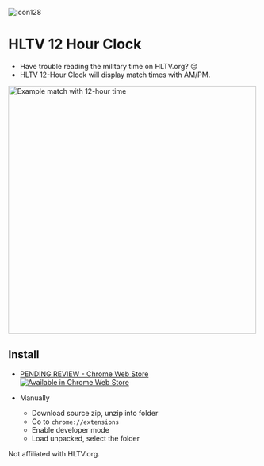 
![icon128](https://github.com/user-attachments/assets/b95e02a4-5a40-4e10-adfc-e8439bf49203)

# HLTV 12 Hour Clock

- Have trouble reading the military time on HLTV.org? 😔
- HLTV 12-Hour Clock will display match times with AM/PM.

<img src="https://github.com/user-attachments/assets/c066e6b3-ec4f-4127-85e6-fd279f450e95" alt="Example match with 12-hour time" width="500"/>


## Install

- <a href="#">PENDING REVIEW - Chrome Web Store</a>
  <br>
  <a href="#">
    <img src="https://developer.chrome.com/static/docs/webstore/branding/image/206x58-chrome-web-bcb82d15b2486.png" alt="Available in Chrome Web Store"></img>
  </a>

- Manually
  - Download source zip, unzip into folder
  - Go to `chrome://extensions`
  - Enable developer mode
  - Load unpacked, select the folder

Not affiliated with HLTV.org.
